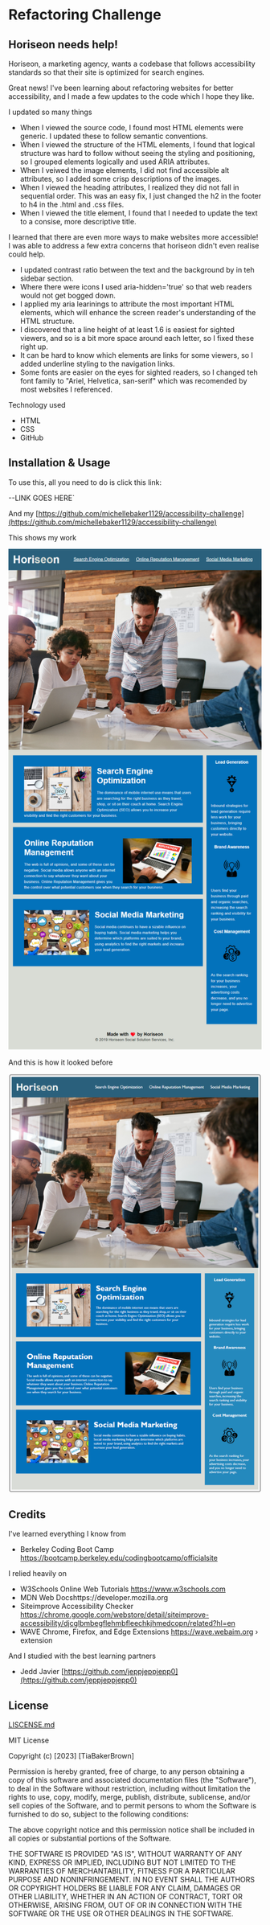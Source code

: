 # Refactoring Challenge

## Horiseon needs help! 

Horiseon, a marketing agency, wants a codebase that follows accessibility standards so that their site is optimized for search engines. 

Great news! I've been learning about refactoring websites for better accessibility, and I made a few updates to the code which I hope they like.

I updated so many things
* When I viewed the source code, I found most HTML elements were generic. I updated these to follow semantic conventions.
* When I viewed the structure of the HTML elements, I found that logical structure was hard to follow without seeing the styling and positioning, so I grouped elements logically and used ARIA attributes.
* When I veiwed the image elements, I did not find accessible alt attributes, so I added some crisp descriptions of the images. 
* When I viewed the heading attributes, I realized they did not fall in sequential order. This was an easy fix, I just changed the h2 in the footer to h4 in the .html and .css files.
* When I viewed the title element, I found that I needed to update the text to a consise, more descriptive title. 
 
I learned that there are even more ways to make websites more accessible! I was able to address a few extra concerns that horiseon didn't even realise could help. 
* I updated contrast ratio between the text and the background by in teh sidebar section. 
* Where there were icons I used aria-hidden='true' so that web readers would not get bogged down. 
* I applied my aria learinings to attribute the most important HTML elements, which will enhance the screen reader's understanding of the HTML structure.
* I discovered that a line height of at least 1.6 is easiest for sighted viewers, and so is a bit more space around each letter, so I fixed these right up.
* It can be hard to know which elements are links for some viewers, so I added underline styling to the navigation links. 
* Some fonts are easier on the eyes for sighted readers, so I changed teh font family to "Ariel, Helvetica, san-serif" which was recomended by most websites I referenced.

Technology used
* HTML
* CSS
* GitHub

## Installation & Usage

To use this, all you need to do is click this link: 

--LINK GOES HERE`

And my [https://github.com/michellebaker1129/accessibility-challenge](https://github.com/michellebaker1129/accessibility-challenge)

This shows my work

![website after my work](develop/assets/images/readme-image-after.png)

And this is how it looked before

![website after my work](develop/assets/images/readme-image-before.png)

## Credits

I've learned everything I know from 
* Berkeley Coding Boot Camp https://bootcamp.berkeley.edu/codingbootcamp/officialsite 

I relied heavily on 
* W3Schools Online Web Tutorials https://www.w3schools.com
* MDN Web Docshttps://developer.mozilla.org
* Siteimprove Accessibility Checker https://chrome.google.com/webstore/detail/siteimprove-accessibility/djcglbmbegflehmbfleechkjhmedcopn/related?hl=en
* WAVE Chrome, Firefox, and Edge Extensions https://wave.webaim.org › extension 

And I studied with the best learning partners
* Jedd Javier [https://github.com/jeppjeppjepp0](https://github.com/jeppjeppjepp0)


## License

[LISCENSE.md](LISCENSE.md)

MIT License

Copyright (c) [2023] [TiaBakerBrown]

Permission is hereby granted, free of charge, to any person obtaining a copy
of this software and associated documentation files (the "Software"), to deal
in the Software without restriction, including without limitation the rights
to use, copy, modify, merge, publish, distribute, sublicense, and/or sell
copies of the Software, and to permit persons to whom the Software is
furnished to do so, subject to the following conditions:

The above copyright notice and this permission notice shall be included in all
copies or substantial portions of the Software.

THE SOFTWARE IS PROVIDED "AS IS", WITHOUT WARRANTY OF ANY KIND, EXPRESS OR
IMPLIED, INCLUDING BUT NOT LIMITED TO THE WARRANTIES OF MERCHANTABILITY,
FITNESS FOR A PARTICULAR PURPOSE AND NONINFRINGEMENT. IN NO EVENT SHALL THE
AUTHORS OR COPYRIGHT HOLDERS BE LIABLE FOR ANY CLAIM, DAMAGES OR OTHER
LIABILITY, WHETHER IN AN ACTION OF CONTRACT, TORT OR OTHERWISE, ARISING FROM,
OUT OF OR IN CONNECTION WITH THE SOFTWARE OR THE USE OR OTHER DEALINGS IN THE
SOFTWARE.

